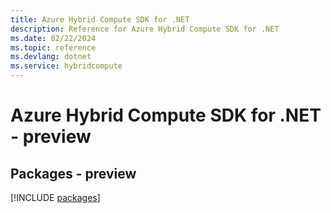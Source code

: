 ```yaml
---
title: Azure Hybrid Compute SDK for .NET
description: Reference for Azure Hybrid Compute SDK for .NET
ms.date: 02/22/2024
ms.topic: reference
ms.devlang: dotnet
ms.service: hybridcompute
---
```

# Azure Hybrid Compute SDK for .NET - preview
## Packages - preview
[!INCLUDE [packages](hybrid-compute-index.md)]